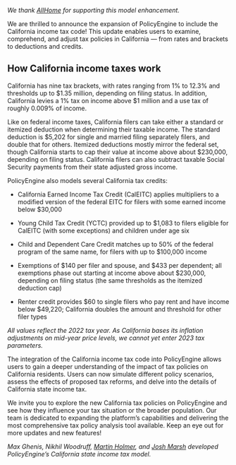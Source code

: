 *We thank [AllHome](http://allhomeca.org) for supporting this model enhancement.*

We are thrilled to announce the expansion of PolicyEngine to include the California income tax code! This update enables users to examine, comprehend, and adjust tax policies in California — from rates and brackets to deductions and credits.

## How California income taxes work

California has nine tax brackets, with rates ranging from 1% to 12.3% and thresholds up to $1.35 million, depending on filing status. In addition, California levies a 1% tax on income above $1 million and a use tax of roughly 0.009% of income.

Like on federal income taxes, California filers can take either a standard or itemized deduction when determining their taxable income. The standard deduction is $5,202 for single and married filing separately filers, and double that for others. Itemized deductions mostly mirror the federal set, though California starts to cap their value at income above about $230,000, depending on filing status. California filers can also subtract taxable Social Security payments from their state adjusted gross income.

PolicyEngine also models several California tax credits:

* California Earned Income Tax Credit (CalEITC) applies multipliers to a modified version of the federal EITC for filers with some earned income below $30,000

* Young Child Tax Credit (YCTC) provided up to $1,083 to filers eligible for CalEITC (with some exceptions) and children under age six

* Child and Dependent Care Credit matches up to 50% of the federal program of the same name, for filers with up to $100,000 income

* Exemptions of $140 per filer and spouse, and $433 per dependent; all exemptions phase out starting at income above about $230,000, depending on filing status (the same thresholds as the itemized deduction cap)

* Renter credit provides $60 to single filers who pay rent and have income below $49,220; California doubles the amount and threshold for other filer types

*All values reflect the 2022 tax year. As California bases its inflation adjustments on mid-year price levels, we cannot yet enter 2023 tax parameters.*

The integration of the California income tax code into PolicyEngine allows users to gain a deeper understanding of the impact of tax policies on California residents. Users can now simulate different policy scenarios, assess the effects of proposed tax reforms, and delve into the details of California state income tax.

We invite you to explore the new California tax policies on PolicyEngine and see how they influence your tax situation or the broader population. Our team is dedicated to expanding the platform’s capabilities and delivering the most comprehensive tax policy analysis tool available. Keep an eye out for more updates and new features!

*Max Ghenis, Nikhil Woodruff, [Martin Holmer](https://martinholmer.github.io/), and [Josh Marsh](https://www.linkedin.com/in/joshka-marsh/) developed PolicyEngine’s California state income tax model.*
